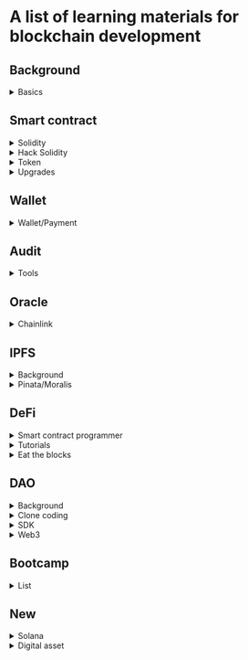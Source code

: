 # A list of learning materials for blockchain development

## Background

<details>
<summary>Basics</summary>

1. [Create A Blockchain in Golang Under 5 mins | Blockchain Go | Golang Tutorial](https://youtu.be/fR_MTQ2GG-8)
1. [💵 Figuring out Proof of Stake! (Building my Own Blockchain)](https://youtu.be/TlvqC6oAuL0)

</details>

## Smart contract

<details>
<summary>Solidity</summary>

1. [Verify Signature | Solidity 0.8](https://youtu.be/vYwYe-Gv_XI)
1. [Multiple Inheritances | Solidity 0.8](https://youtu.be/ITxPOG9Djwc)
1. [Create2 | Solidity 0.8](https://youtu.be/883-koWrsO4)
1. [Time Lock | Solidity 0.8](https://youtu.be/P1f2a5Ckjpg)
1. [Vault | Solidity 0.8](https://youtu.be/HHoa0c3AOqo)
1. [Multi Delegatecall | Solidity 0.8](https://youtu.be/NkTWU6tc9WU)
1. [Multi Call | Solidity 0.8](https://youtu.be/PDR054Cy8qM)
1. [Learning Solidity : Tutorial 3 Custom Modifiers and Error Handling](https://youtu.be/3ObTNzDM3wI)
1. [Learning Solidity : Tutorial 5 Event logging and Transaction Information](https://youtu.be/Jlq997yOoRs)
1. [Learning Solidity : Tutorial 7 Extending String Functionality and Bytes](https://youtu.be/6iiWwT0O2fY)
1. [How to Organize a Diamond with Facets](https://youtu.be/qHMdqHJMXww)
1. [Hardhat Blockchain Programming Tutorials](https://youtube.com/playlist?list=PLFPZ8ai7J-iR-ysy5PeYDgWLu2513aO0i)
1. [Learning Solidity : Tutorial 30 Gas Explained](https://youtu.be/sPrYkYk_Beo)
1. [EVM Opcodes for Gas Optimizations](https://youtu.be/M8_4THWJkHQ)
1. [Alex Roan: Hitchhiker’s Guide to the EVM](https://youtu.be/zgukojxyHKc)
1. [EVM Bytecode ABI Gas and Gas Price](https://youtu.be/HcOWNxL3Iy0)
1. [Blockchain Layer 2 solution](https://youtube.com/playlist?list=PLO5VPQH6OWdVvoL67S09cU2gVoVpYocfn)
1. [10 Hardhat Best Practices👷‍♂️Do you know them all? Solidity Tutorial [2022]](https://youtu.be/hMmDCczYBs4)
1. [Ethereum 2.0 - The entire roadmap!](https://youtu.be/HXdIF2Kp5A8)
1. [GoEthereum install and how to interact with geth](https://youtu.be/a_p70Y-0Q7w)
1. [Fuzzing Timestamp and Caller with Echidna](https://youtu.be/dpK9a4WRXtA)
1. [Smart contract Fuzzing | Consensys Dilligence](https://youtu.be/LRyyNzrqgOc)
1. [Finding Bugs with Echidna](https://youtu.be/vCTnI2nDnAw)
1. [Learn Solidity (0.5) - Merkle Tree](https://youtu.be/n6nEPaE7KZ8)
1. [Using Merkle Trees for NFT Whitelists - JavaScript Tutorial (ERC-721, NFT, Whitelist, Solidity)](https://youtu.be/PekgJfLb6ak)
1. [Will it scale - Solidity](https://youtube.com/playlist?list=PL16WqdAj66SCOdL6XIFbke-XQg2GW_Avg)
1. [Indexing Smart Contracts with OpenZeppelin Subgraphs & The Graph](https://youtu.be/qmTqBWQBnow)
1. [@openzeppelin/wizard](https://www.npmjs.com/package/@openzeppelin/wizard)

</details>

<details>
<summary>Hack Solidity</summary>

1. [Reentrancy | Hack Solidity (0.6)](https://youtu.be/4Mm3BCyHtDY)
1. [Arithmetic Overflow and Underflow | Hack Solidity (0.6)](https://youtu.be/zqHb-ipbmIo)
1. [Forcefully Send Ether with selfdestruct | Hack Solidity (0.6)](https://youtu.be/cODYglsn3bs)
1. [Accessing Private Data | Hack Solidity (0.6)](https://youtu.be/Gg6nt3YW74o)
1. [Unsafe Delegatecall (part 1) | Hack Solidity (0.6)](https://youtu.be/bqn-HzRclps)
1. [Unsafe Delegatecall (part 2) | Hack Solidity (0.6)](https://youtu.be/oinniLm5gAM)
1. [Denial of Service | Hack Solidity (0.6)](https://youtu.be/qtLI7K1L1bg)
1. [Phishing with tx.origin | Hack Solidity (0.6)](https://youtu.be/mk4wDlVB4ro)
1. [Hiding Malicious Code | Hack Solidity (0.6)](https://youtu.be/qDYlauM00lY)
1. [Honeypot | Hack Solidity (0.6)](https://youtu.be/d0q5zVnNLWs)
1. [Front Running | Hack Solidity (0.6)](https://youtu.be/MN55R440twQ)
1. [Block Timestamp Manipulation | Hack Solidity (0.6)](https://youtu.be/u_qlgw2G5wM)
1. [Signature Replay | Hack Solidity (0.6)](https://youtu.be/jq1b-ZDRVDc)
1. [Decentralized Applications Architecture: Wallet, Frontend, Backend & Smart Contract](https://youtu.be/JUXeIIhOxpE)
</details>

<details>
<summary>Token</summary>

1. [Ethereum Tokens: ERC1155 Tutorial (Fungible AND Non-Fungible Tokens)](https://youtu.be/Mnv4rNcTumA)
1. [ERC1155 NFT Token Standard - Explained](https://youtu.be/XNWd8Nl3rhA)
1. [Solidity Basics: Creating your first NFT ERC/PRC-1155 Project.](https://youtu.be/XRKf1mpeOHU)
1. [How to store NFT metadata URI in ERC1155 Solidity 🧐](https://youtu.be/19SSvs32m8I)
1. [NFT Metadata](https://youtu.be/HeJrv_WOqcY)
1. [Real World ICO](https://youtube.com/playlist?list=PLS5SEs8ZftgULF-lbxy-is9x_7mTMHFIN)
1. [ERC1155 NFT Token Standard - Explained](https://youtu.be/XNWd8Nl3rhA)
1. [How to Create an ERC-20 Token on Polygon | Chainlink Engineering Tutorials](https://youtu.be/h8SKFy6yqus)
1. [Metamask - Unlimited Token Allowance Revoke Demo](https://youtu.be/CZDZn350sA8)
1. [Creating ERC20 Supply](https://docs.openzeppelin.com/contracts/4.x/erc20-supply)
1. [How to set up on-chain governance](https://docs.openzeppelin.com/contracts/4.x/governance)
1. [ERC777](https://docs.openzeppelin.com/contracts/4.x/erc777)
1. [Adding cross-chain support to contracts](https://docs.openzeppelin.com/contracts/4.x/crosschain)
1. [What are Smart Contracts Blockchain Oracles?](https://portalcripto.com.br/en/o-que-sao-oracles-blockchain-de-contratos-inteligentes/)

</details>

<details>
<summary>Upgrades</summary>

1. [Open Zeppelin Upgradeable Contracts - Unsafe Code](https://youtu.be/XmxfB5JOt1Q)
1. [Managing Smart Contract Upgrades with Defender](https://youtu.be/2T3vD5gFJAc)
1. [Automate Smart Contract Workflows](https://youtu.be/5iqYie6sJpE)
1. [Managing Smart Contract Upgrades with Defender](https://youtu.be/2T3vD5gFJAc)
1. [Automate Smart Contract Workflows](https://youtu.be/5iqYie6sJpE)
1. [Cheap Contract Deployment Through Clones](https://youtu.be/3Mw-pMmJ7TA)
1. [EIP 2535 Diamond Standard](https://youtu.be/p1S7UJehO64)

</details>

## Wallet

<details>
<summary>Wallet/Payment</summary>

1. [Multi-sig wallet in Solidity](https://youtu.be/Tcu6WiD_YC0)
1. [Create a Multi-Signature Wallet - Solidity Tutorial](https://youtu.be/Yx0oifA9j6I)
1. [How to setup an Ethereum Node securely | Full Mode or Light Mode](https://youtu.be/ftS-SlzCCn4)
1. [Electrum Wallet Tutorial (Basic Setup + Multisig)](https://youtu.be/XNgRVMWCPs8)
1. [How to Code a Blockchain Wallet Step-by-Step](https://youtu.be/wSTbBIK8qrY)
1. [Get Paid with Crypto in your App // Coinbase Commerce Tutorial](https://youtu.be/sZif1kuAjcY)
1. [How do Hierarchical Deterministic Wallets work? | Part 13 Cryptography Crashcourse](https://youtu.be/nF2l6mdi7Ts)
1. [Blockchain tutorial 29: Hierarchical Deterministic wallet - BIP32 and BIP44](https://youtu.be/2HrMlVr1QX8)
1. [054 Hierarchically Deterministic HD Wallets](https://youtu.be/XkhKlDrSG2I)
</details>

## Audit

<details>
<summary>Tools</summary>

1. [How to find Solidity vulnerabilities](https://youtu.be/R1eZCmR91vQ)
1. [Mocha - Javascript unit testing framework](https://youtube.com/playlist?list=PLgbtO1Bcz4C-vU0JLfDBsZGbSUdNX4mQ8)

</details>

## Oracle

<details>
<summary>Chainlink</summary>

- [What Is Chainlink?](https://youtu.be/tIUHQ7sDoaU)
- [Wildcards and Chainlink VRF: Bringing Verifiable Randomness to NFTs](https://youtu.be/rpQCKoRvyR4)
- [Chainlink API Call [See Description] | Chainlink Engineering Tutorials](https://youtu.be/ay4rXZhAefs)
- [[See Description] Connect any API to your smart contract | Chainlink Engineering Tutorials](https://youtu.be/AtHp7me2Yks)
- [Chainlink keepers](https://youtube.com/playlist?list=PLVP9aGDn-X0RloqS1uYcuaPSW3GIgoCkg)
- [Chainlink data feeds](https://youtube.com/playlist?list=PLVP9aGDn-X0RloqS1uYcuaPSW3GIgoCkg)
- [Testing with hardhat](https://youtu.be/0r7mgJTeoD0)
- [Adapter.js - A Chainlink External Adapter for Fetching Data & Executing Custom JavaScript](https://youtu.be/V_P_IAfr22I)
- [Testing with Brownie](https://youtu.be/uR3VKVQtYhQ)
- [Testing Smart Contracts & Multi-Chains | Chainlink Hackathon Workshop](https://youtu.be/d8SqLaH8pu0)
- []()
</details>

## IPFS

<details>
<summary>Background</summary>

1. [IPFS Tutorials](https://youtube.com/playlist?list=PLNblnG6W6-KImttnlK9zRdJ_iqyUMvHz7)
1. [Uploading an NFT image to IPFS using the Pinata API](https://youtu.be/F6Z2jELdZpI)
1. [Learn How to Easily Create Your Own Dedicated IPFS Gateway](https://youtu.be/v6lZbi12I9w)

</details>

<details>
<summary>Pinata/Moralis</summary>

1. [Secure your NFT files with CIDs](https://youtu.be/ibKOfLtPH-0)
1. [How to Upload your Files and objects to IPFS (Using Moralis)](https://youtu.be/jRjFn__kVJM)
</details>

## DeFi

<details>
<summary>Smart contract programmer</summary>

1. [Uniswap V2 Price Oracle | DeFi](https://youtu.be/Ar4Ik7Bov0U)
1. [Uniswap V2 - Add Liquidity | DeFi](https://youtu.be/816kTTNzcHs)
1. [Uniswap V2 - How Much Tokens Can I Add to Liquidity Pool | DeFi](https://youtu.be/YfLmaCaVYn8)
1. [Uniswap V2 - Optimal One-sided Supply | DeFi](https://youtu.be/1ivHqueaTVo)
1. [Uniswap V2 - Flash Swap | DeFi](https://youtu.be/MxTgk-kvtRM)
1. [Chainlink - Price Oracle | DeFi](https://youtu.be/PSJarTvQvtE)
1. [DeFi Swap Tokens with Uniswap v2, Web3 and React](https://youtu.be/Q79VxwKqeaU)

1. [Curve - Exchange | DeFi](https://youtu.be/uB78gRsE5cI)
1. [Curve - Math | DeFi](https://youtu.be/GuD3jkPgPgU)
1. [Curve - Code Explaind - get_y() | DeFi](https://youtu.be/jAhKbxoeskQ)
1. [Curve - How to Add and Remove Liquidity | DeFi](https://youtu.be/uYvgwdhN_Ys)
1. [Aave - Flash Loan | DeFi](https://youtu.be/_GZHt-FVAQs)
1. [DyDx - Flash Loan | DeFi](https://youtu.be/HKx89FhZNls)
1. [WETH - Flash Mint | DeFi](https://youtu.be/4a-vutuyTUU)

1. [Compound - Supply and Redeem | DeFi](https://youtu.be/dHKLcbqFzvE)
1. [Compound - Borrow and Repay | DeFi](https://youtu.be/d9_ZEvLDSl8)
1. [Compound - Liquidation | DeFi](https://youtu.be/w-oVV0Ie3Fw)
1. [Compound - Long and Short | DeFi](https://youtu.be/pl6iNIL72kY)
1. [How to Use Tornado Cash | DeFi + Zero Knowledge Proof](https://youtu.be/kpxHq2Nwzrc)
1. [Tornado Cash - How it Works | DeFi + Zero Knowledge Proof](https://youtu.be/z_cRicXX1jI)
1. [Synthetix Staking Rewards Contract Explained - Part 0 - Math | DeFi](https://youtu.be/6ZO5aYg1GI8)
1. [Synthetix Staking Rewards Contract Explained - Part 1 - More Math | DeFi](https://youtu.be/LWWsjw3cgDk)
1. [Synthetix Staking Rewards Contract Explained - Part 2 - Algorithm | DeFi](https://youtu.be/YqpRwJDz3xg)
1. [Synthetix Staking Rewards Contract Explained - Part 3 - Code | DeFi](https://youtu.be/pFX1-kNrJFU)

1. [Unstoppable - Damn Vulnerable DeFi | CTF](https://youtu.be/A5s9aez43Co)
1. [Time Weighted Average Price Math | DeFi](https://youtu.be/FNpkUNHHn7c)
1. [Constant Product AMM Spot Price | DeFi](https://youtu.be/a56XeddkOtA)
1. [Constant Product AMM Spot Price Examples | DeFi](https://youtu.be/bppm8CjW3_o)
1. [Uniswap V3 TWAP Math | DeFi](https://youtu.be/X08RCcon1Iw)
1. []()
1. []()
1. []()
1. []()
</details>

<details>
<summary>Tutorials</summary>

1. [Fork Uniswap & Create Your Own Sushiswap | Full Tutorial](https://youtu.be/U3fTTqHy7F4)
1. [DeFi + NFT Tutorial | Code a Token (Solidity + Tests)](https://youtu.be/9CBDj5A-zz4Re-Fungible)
1. [Uniswap Tutorial for Developers (Solidity & Javascript)](https://youtu.be/0Im5iaYoz1Y)
1. [Chainlink - Price Oracle | DeFi](https://youtu.be/PSJarTvQvtE)
1. [START HERE TO MASTER DEFI!](https://youtu.be/uojMX_zXqhE)
1. []()
1. []()
1. []()
</details>

<details>
<summary>Eat the blocks</summary>

1. [Introduction to DeFi (Decentralized Finance) for Developers](https://youtu.be/z9FgWvUai28)
1. [Building Blocks of DeFi: Oracle, DAO, Decentralized Exchanges & Tokens]()
1. [Interact with Dai from Solidity & Web3 (DeFi Programming)](https://youtu.be/PflQRS9oiHw)
1. [Integrate Uniswap to your DeFi project: The developer Guide](https://youtu.be/XjRhITVB2hI)
1. [Lending & Borrowing Tokens on Compound from Solidity](https://youtu.be/0H8pC1-ADoY)
1. [Create a Prediction Market with Gnosis & Solidity](https://youtu.be/BrvLlfla39Q)
1. [Borrow tokens with Aave FLASHLOANS - Solidity tutorial](https://youtu.be/03jO9vbrXvY)
1. [Programmable Interests with rDai Tokens - DeFi Money Lego](https://youtu.be/MWj4hJyP4_U)
1. [DeFi Bot Tutorial for DyDx liquidations](https://youtu.be/sDNTnc3pUUA)
1. [Uniswap Tutorial for Developers (Solidity & Javascript)](https://youtu.be/0Im5iaYoz1Y)
1. [Build your DeFi project SUPER FAST with the Money Legos Library](https://youtu.be/LIQAAeOtRuU)
1. []()
1. []()
1. []()
</details>

## DAO

<details>
<summary>Background</summary>

1. [What is a DAO? How to Build a DAO? (High Level)](https://youtu.be/X_QKZzd68ro)
</details>

<details>
<summary>Clone coding</summary>

1. [Building a Cross-Chain Asset Bridge - Web3 Programming Tutorial](https://youtu.be/UkWj7rwOGGc)
1. [How to Create a DEX Like Uniswap FULL COURSE](https://youtu.be/XOvtnDx1m5c)
1. [Solidity & Ethereum Application Development](https://youtube.com/playlist?list=PLNLh1EyDzSGP-lkNCBhCptoJ-NMu_BYfS)
1. [Create a token on Binance Smart Chain | Beginner Tutorial](https://youtu.be/Q_wK6N9GtS8)
1. [Private Geth PoA Ethereum Network Setup Tutorial](https://youtube.com/playlist?list=PLkM0MH7Grb25poKEiId5pEQg-OzLQRNM4)
1. [Golang-ethereum](https://youtube.com/playlist?list=PLay9kDOVd_x7hbhssw4pTKZHzzc6OG0e_)
1. [Create A Voting dApp Using Ethers.js](https://youtube.com/playlist?list=PLQbzkJk10-f4vO1hbVebswcSodaUYIeKp)

</details>

<details>
<summary>SDK</summary>

1. [Make Your Own Blockchain in Cosmos SDK](https://youtu.be/SJOFxWGd2LE)
1. []()
1. []()
1. []()
1. []()
</details>

<details>
<summary>Web3</summary>

1. [Interact with Smart Contracts in React w/ Web3.js | Beginner Web3 Tutorial](https://youtu.be/h9PdvEDuZS8)
1. [Ethers.js Crash Course | Interact with Blockchain using Javascript](https://youtu.be/x61ntVrOz_c)
1. [Offchain Approval with ERC20 Permit and Ethers.js](https://youtu.be/Sib9_yW_rLY)
1. [Visualize Solidity Smart Contracts with VS Code Extension](https://www.youtube.com/watch?v=v3QexBRxPJA)
1. []()
1. []()
</details>

## Bootcamp

<details>
<summary>List</summary>

1. [How to Become an Ethereum Smart Contract Engineer | Road Map 2021](https://youtu.be/WFjeWP148jM)
1. [Ethereum Engineering Group](https://www.youtube.com/c/EthereumEngineeringGroup)
1. [Chainlink - blockchain free code camp](https://youtube.com/playlist?list=PLVP9aGDn-X0QRGpzjx3av5lDH6msuAeyU)
1. [Solana Developer Bootcamp 2022](https://youtube.com/playlist?list=PLVP9aGDn-X0R3Zy27JY4eeuarHSA_syKx)
1. [Become a Web 3 & Blockchain Developer in 2022 | Practical Step by Step Solidity and Web3 Roadmap](https://youtu.be/aVQJGr2J8io)
1. [Chainlink - blockchain free code camp](https://youtube.com/playlist?list=PLVP9aGDn-X0QRGpzjx3av5lDH6msuAeyU)

</details>

## New

<details>
<summary>Solana</summary>

1. [Building your first dApp on Solana](https://youtu.be/2ODRsK31IWk)
</details>

<details>
<summary>Digital asset</summary>

- [What are Asset Backed Securities?](https://youtu.be/NFAOCYEj_hw)
</details>
